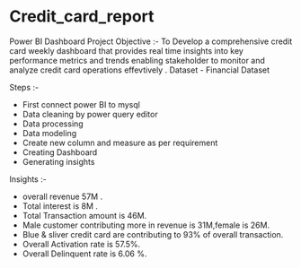 # Credit_card_report
Power BI Dashboard
Project Objective :- To Develop a comprehensive credit card weekly dashboard that provides real time insights into key performance metrics and trends enabling stakeholder to monitor and analyze credit card operations effevtively .
Dataset - Financial Dataset

Steps :-
  - First connect power BI to mysql
  - Data cleaning by power query editor
  - Data processing
  - Data modeling
  - Create new column and measure as per requirement
  - Creating Dashboard
  - Generating insights
    
Insights :-
  - overall revenue 57M .
  - Total interest is 8M .
  - Total Transaction amount is 46M.
  - Male customer contributing more in revenue is 31M,female is 26M.
  - Blue & sliver credit card are contributing to 93% of overall transaction.
  - Overall Activation rate is 57.5%.
  - Overall Delinquent rate is 6.06 %.
   
